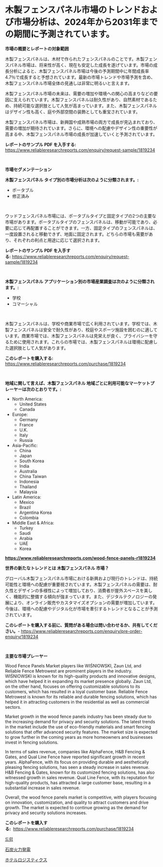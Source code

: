 <p><h1>木製フェンスパネル市場のトレンドおよび市場分析は、2024年から2031年までの期間に予測されています。</h1></p><p><strong>市場の概要とレポートの対象範囲</strong></p>
<p><p>木製フェンスパネルは、木材で作られたフェンスパネルのことです。木製フェンスパネル市場は、将来性が高く、現在も安定した成長を遂げています。市場の成長分析によると、木製フェンスパネル市場は今後の予測期間中に年間成長率4.7％で成長すると予想されています。最新の市場トレンドや市場予測を含め、木製フェンスパネル市場全体の見通しは非常に明るいと言えます。</p><p>木製フェンスパネル市場の未来は、需要の増加や環境への関心の高まりなどの要因に支えられています。木製フェンスパネルは耐久性があり、自然素材であるため、持続可能な選択肢として人気が高まっています。また、木製フェンスパネルはデザイン性も高く、庭や外部空間の装飾としても重宝されています。</p><p>木製フェンスパネル市場は、新興国や成熟市場の両方で成長が見込まれており、需要の増加が期待されています。さらに、環境への配慮やデザイン性の重要性が高まる中、木製フェンスパネル市場の成長が加速していくと予測されています。</p></p>
<p><strong>レポートのサンプル PDF を入手する:</strong> <a href="https://www.reliableresearchreports.com/enquiry/request-sample/1819234">https://www.reliableresearchreports.com/enquiry/request-sample/1819234</a></p>
<p>&nbsp;</p>
<p><strong>市場セグメンテーション</strong></p>
<p><strong>木製フェンスパネル タイプ別の市場分析は次のように分類されます。:</strong></p>
<p><ul><li>ポータブル</li><li>修正済み</li></ul></p>
<p>&nbsp;</p>
<p><p>ウッドフェンスパネル市場には、ポータブルタイプと固定タイプの2つの主要な市場があります。ポータブルタイプのフェンスパネルは、移動が可能であり、必要に応じて再配置することができます。一方、固定タイプのフェンスパネルは、一度設置されると移動できず、地面に固定されます。どちらの市場も需要があり、それぞれの利点と用途に応じて選択されます。</p></p>
<p><strong>レポートのサンプル PDF を入手する:</strong>&nbsp;<a href="https://www.reliableresearchreports.com/enquiry/request-sample/1819234">https://www.reliableresearchreports.com/enquiry/request-sample/1819234</a></p>
<p>&nbsp;</p>
<p><strong> 木製フェンスパネル アプリケーション別の市場産業調査は次のように分類されます。:</strong></p>
<p><ul><li>学校</li><li>コマーシャル</li></ul></p>
<p>&nbsp;</p>
<p><p>木製フェンスパネルは、学校や商業市場で広く利用されています。学校では、木製フェンスパネルは安全で耐久性があり、校庭やスポーツ施設を囲むのに適しています。商業市場では、木製フェンスパネルは見栄えが良く、プライバシーを守るために使用されます。これらの市場では、木製フェンスパネルは環境に配慮した選択肢として人気があります。</p></p>
<p><strong>このレポートを購入する:</strong>&nbsp; <a href="https://www.reliableresearchreports.com/purchase/1819234">https://www.reliableresearchreports.com/purchase/1819234</a></p>
<p>&nbsp;</p>
<p><strong>地域に関して言えば、木製フェンスパネル 地域ごとに利用可能なマーケットプレーヤーは次のとおりです。:</strong></p>
<p><ul>
    <li>
        North America:
        <ul>
            <li>United States</li>
            <li>Canada</li>
        </ul>
    </li>
    <li>
        Europe:
        <ul>
            <li>Germany</li>
            <li>France</li>
            <li>U.K.</li>
            <li>Italy</li>
            <li>Russia</li>
        </ul>
    </li>
    <li>
        Asia-Pacific:
        <ul>
            <li>China</li>
            <li>Japan</li>
            <li>South Korea</li>
            <li>India</li>
            <li>Australia</li>
            <li>China Taiwan</li>
            <li>Indonesia</li>
            <li>Thailand</li>
            <li>Malaysia</li>
        </ul>
    </li>
    <li>
        Latin America:
        <ul>
            <li>Mexico</li>
            <li>Brazil</li>
            <li>Argentina Korea</li>
            <li>Colombia</li>
        </ul>
    </li>
    <li>
        Middle East & Africa:
        <ul>
            <li>Turkey</li>
            <li>Saudi</li>
            <li>Arabia</li>
            <li>UAE</li>
            <li>Korea</li>
        </ul>
    </li>
    </ul></p>
<p><strong><a href="https://www.reliableresearchreports.com/wood-fence-panels-r1819234">https://www.reliableresearchreports.com/wood-fence-panels-r1819234</a></strong>&nbsp;</p>
<p><strong>世界の新たなトレンドとは 木製フェンスパネル 市場？</strong></p>
<p><p>グローバル木製フェンスパネル市場における新興および現行のトレンドは、持続可能性と環境への配慮が重要視されています。木製フェンスパネルの需要は、耐久性とデザインの多様性によって増加しており、消費者が屋外スペースを美しく、機能的に整備する傾向が強まっています。また、デジタルテクノロジーの発展により、オンライン販売やカスタマイズオプションの需要が増加しています。今後は、環境への配慮やデジタル化が市場を牽引するトレンドとなることが予測されています。</p></p>
<p><strong>このレポートを購入する前に、質問がある場合は問い合わせるか、共有してください。</strong>- <a href="https://www.reliableresearchreports.com/enquiry/pre-order-enquiry/1819234">https://www.reliableresearchreports.com/enquiry/pre-order-enquiry/1819234</a></p>
<p>&nbsp;</p>
<p><strong>主要な市場プレーヤー</strong></p>
<p><p>Wood Fence Panels Market players like WIŚNIOWSKI, Zaun Ltd, and Reliable Fence Metrowest are prominent players in the industry. WIŚNIOWSKI is known for its high-quality products and innovative designs, which have helped it in expanding its market presence globally. Zaun Ltd, on the other hand, focuses on offering customizable solutions to its customers, which has resulted in a loyal customer base. Reliable Fence Metrowest is known for its reliable and durable fencing solutions, which has helped it in attracting customers in the residential as well as commercial sectors.</p><p>Market growth in the wood fence panels industry has been steady due to the increasing demand for privacy and security solutions. The latest trends in the market include the use of eco-friendly materials and smart fencing solutions that offer advanced security features. The market size is expected to grow further in the coming years as more homeowners and businesses invest in fencing solutions.</p><p>In terms of sales revenue, companies like AlphaFence, H&B Fencing & Gates, and Qual Line Fence have reported significant growth in recent years. AlphaFence, with its focus on providing durable and aesthetically pleasing fencing solutions, has seen a steady increase in sales revenue. H&B Fencing & Gates, known for its customized fencing solutions, has also witnessed growth in sales revenue. Qual Line Fence, with its reputation for high-quality products, has attracted a large customer base, resulting in a substantial increase in sales revenue.</p><p>Overall, the wood fence panels market is competitive, with players focusing on innovation, customization, and quality to attract customers and drive growth. The market is expected to continue growing as the demand for privacy and security solutions increases.</p></p>
<p><strong>このレポートを購入する:</strong>&nbsp;&nbsp;<a href="https://www.reliableresearchreports.com/purchase/1819234">https://www.reliableresearchreports.com/purchase/1819234</a></p>
<p><p><a href="https://medium.com/@pyscho67867/%EB%B6%81-%EC%8B%9C%EC%9E%A5-%EC%A1%B0%EC%82%AC-%EB%B3%B4%EA%B3%A0%EC%84%9C-%EA%B7%B8-%EC%97%AD%EC%82%AC-%EB%B0%8F-2024%EB%85%84%EB%B6%80%ED%84%B0-2031%EB%85%84%EA%B9%8C%EC%A7%80%EC%9D%98-%EC%98%88%EC%B8%A1-97abcea51ba5">드럼</a></p><p><a href="https://medium.com/@jack3lambert/%E7%9F%B3%E7%82%AD%E7%81%AB%E5%8A%9B%E7%99%BA%E9%9B%BB%E5%B8%82%E5%A0%B4%E3%81%AE%E3%83%88%E3%83%AC%E3%83%B3%E3%83%89%E3%81%A8%E5%B8%82%E5%A0%B4%E5%88%86%E6%9E%90%E3%81%AF-2024%E5%B9%B4%E3%81%8B%E3%82%892031%E5%B9%B4%E3%81%BE%E3%81%A7%E3%81%AE%E6%9C%9F%E9%96%93%E3%81%AB%E4%BA%88%E6%B8%AC%E3%81%95%E3%82%8C%E3%81%A6%E3%81%84%E3%81%BE%E3%81%99-c58bc02ef69a">石炭火力発電</a></p><p><a href="https://medium.com/@kimalker_178/%E3%83%9B%E3%83%86%E3%83%AB%E7%89%A9%E6%B5%81%E5%B8%82%E5%A0%B4%E3%81%AE%E5%88%86%E6%9E%90-%E3%81%9D%E3%81%AEcagr-%E5%B8%82%E5%A0%B4%E3%82%BB%E3%82%B0%E3%83%A1%E3%83%B3%E3%83%86%E3%83%BC%E3%82%B7%E3%83%A7%E3%83%B3-%E3%81%8A%E3%82%88%E3%81%B3%E4%B8%96%E7%95%8C%E3%81%AE%E7%94%A3%E6%A5%AD%E6%A6%82%E8%A6%81-7e5256af8b9e">ホテルロジスティクス</a></p></p>